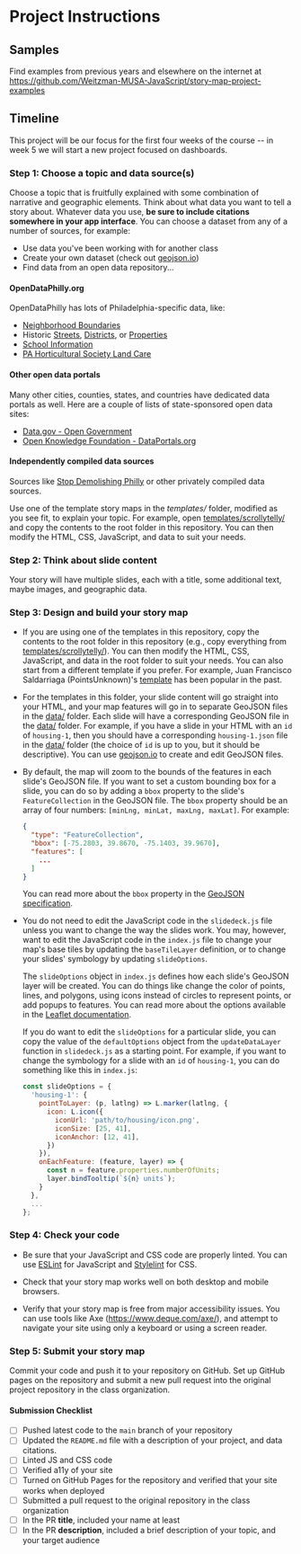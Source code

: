 # Project Instructions

## Samples

Find examples from previous years and elsewhere on the internet at https://github.com/Weitzman-MUSA-JavaScript/story-map-project-examples

## Timeline

This project will be our focus for the first four weeks of the course -- in week 5 we will start a new project focused on dashboards.

### Step 1: Choose a topic and data source(s)

Choose a topic that is fruitfully explained with some combination of narrative and geographic elements. Think about what data you want to tell a story about. Whatever data you use, **be sure to include citations somewhere in your app interface**. You can choose a dataset from any of a number of sources, for example:

* Use data you've been working with for another class
* Create your own dataset (check out [geojson.io](https://geojson.io))
* Find data from an open data repository...

#### OpenDataPhilly.org

OpenDataPhilly has lots of Philadelphia-specific data, like:

- [Neighborhood Boundaries](https://opendataphilly.org/dataset/philadelphia-neighborhoods)
- Historic [Streets](https://opendataphilly.org/dataset/historic-streets), [Districts](https://opendataphilly.org/dataset/philadelphia-registered-historic-districts), or [Properties](https://opendataphilly.org/dataset/philadelphia-registered-historic-sites)
- [School Information](https://opendataphilly.org/dataset/school-information-data)
- [PA Horticultural Society Land Care](https://opendataphilly.org/dataset/land-care)

#### Other open data portals

Many other cities, counties, states, and countries have dedicated data portals as well. Here are a couple of lists of state-sponsored open data sites:

- [Data.gov - Open Government](https://data.gov/open-gov/)
- [Open Knowledge Foundation - DataPortals.org](https://dataportals.org/)

#### Independently compiled data sources

Sources like [Stop Demolishing Philly](https://www.stopdemolishingphilly.com/map/) or other privately compiled data sources.


Use one of the template story maps in the _templates/_ folder, modified as you see fit, to explain your topic. For example, open [templates/scrollytelly/](templates/scrollytelly/) and copy the contents to the root folder in this repository. You can then modify the HTML, CSS, JavaScript, and data to suit your needs.

### Step 2: Think about slide content

Your story will have multiple slides, each with a title, some additional text, maybe images, and geographic data.

### Step 3: Design and build your story map

* If you are using one of the templates in this repository, copy the contents to the root folder in this repository (e.g., copy everything from [templates/scrollytelly/](templates/scrollytelly/)). You can then modify the HTML, CSS, JavaScript, and data in the root folder to suit your needs. You can also start from a different template if you prefer. For example, Juan Francisco Saldarriaga (PointsUnknown)'s [template](https://github.com/PointsUnknown/PointsUnknown.github.io) has been popular in the past.

* For the templates in this folder, your slide content will go straight into your HTML, and your map features will go in to separate GeoJSON files in the [data/](data/) folder. Each slide will have a corresponding GeoJSON file in the [data/](data/) folder. For example, if you have a slide in your HTML with an `id` of `housing-1`, then you should have a corresponding `housing-1.json` file in the [data/](data/) folder (the choice of `id` is up to you, but it should be descriptive). You can use [geojson.io](https://geojson.io) to create and edit GeoJSON files.

* By default, the map will zoom to the bounds of the features in each slide's GeoJSON file. If you want to set a custom bounding box for a slide, you can do so by adding a `bbox` property to the slide's `FeatureCollection` in the GeoJSON file. The `bbox` property should be an array of four numbers: `[minLng, minLat, maxLng, maxLat]`. For example:

  ```json
  {
    "type": "FeatureCollection",
    "bbox": [-75.2803, 39.8670, -75.1403, 39.9670],
    "features": [
      ...
    ]
  }
  ```

  You can read more about the `bbox` property in the [GeoJSON specification](https://tools.ietf.org/html/rfc7946#section-5).

* You do not need to edit the JavaScript code in the `slidedeck.js` file unless you want to change the way the slides work. You may, however, want to edit the JavaScript code in the `index.js` file to change your map's base tiles by updating the `baseTileLayer` definition, or to change your slides' symbology by updating `slideOptions`.

  The `slideOptions` object in `index.js` defines how each slide's GeoJSON layer will be created. You can do things like change the color of points, lines, and polygons, using icons instead of circles to represent points, or add popups to features. You can read more about the options available in the [Leaflet documentation](https://leafletjs.com/reference.html#geojson).

  If you do want to edit the `slideOptions` for a particular slide, you can copy the value of the `defaultOptions` object from the `updateDataLayer` function in `slidedeck.js` as a starting point. For example, if you want to change the symbology for a slide with an `id` of `housing-1`, you can do something like this in `index.js`:

  ```js
  const slideOptions = {
    'housing-1': {
      pointToLayer: (p, latlng) => L.marker(latlng, {
        icon: L.icon({
          iconUrl: 'path/to/housing/icon.png',
          iconSize: [25, 41],
          iconAnchor: [12, 41],
        })
      }),
      onEachFeature: (feature, layer) => {
        const n = feature.properties.numberOfUnits;
        layer.bindTooltip(`${n} units`);
      }
    },
    ...
  };
  ```

### Step 4: Check your code

* Be sure that your JavaScript and CSS code are properly linted. You can use [ESLint](https://eslint.org/) for JavaScript and [Stylelint](https://stylelint.io/) for CSS.

* Check that your story map works well on both desktop and mobile browsers.

* Verify that your story map is free from major accessibility issues. You can use tools like Axe (https://www.deque.com/axe/), and attempt to navigate your site using only a keyboard or using a screen reader.

### Step 5: Submit your story map

Commit your code and push it to your repository on GitHub. Set up GitHub pages on the repository and submit a new pull request into the original project repository in the class organization.

#### Submission Checklist

- [ ] Pushed latest code to the `main` branch of your repository
- [ ] Updated the `README.md` file with a description of your project, and data citations.
- [ ] Linted JS and CSS code
- [ ] Verified a11y of your site
- [ ] Turned on GitHub Pages for the repository and verified that your site works when deployed
- [ ] Submitted a pull request to the original repository in the class organization
- [ ] In the PR **title**, included your name at least
- [ ] In the PR **description**, included a brief description of your topic, and your target audience